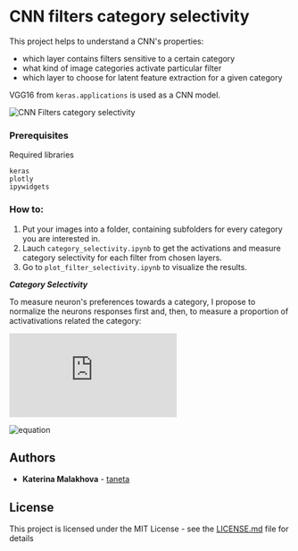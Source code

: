 # CNN filters category selectivity

This project helps to understand a CNN's properties: 

- which layer contains filters sensitive to a certain category
- what kind of image categories activate particular filter
- which layer to choose for latent feature extraction for a given category

VGG16 from `keras.applications` is used as a CNN model.

![CNN Filters category selectivity](https://github.com/taneta/category_selectivity_cnn/blob/master/selectivity.gif)

### Prerequisites

Required libraries

```
keras
plotly
ipywidgets
```
### How to:

1. Put your images into a folder, containing subfolders for every category you are interested in.
2. Lauch `category_selectivity.ipynb` to get the activations and measure category selectivity for each filter from chosen layers.
3. Go to `plot_filter_selectivity.ipynb` to visualize the results.


<b><i>Category Selectivity</i></b>

To measure neuron's preferences towards a category, I propose to normalize the neurons responses first and, then, to measure a proportion of activativations related the category:

![equation](http://latex.codecogs.com/gif.latex?NormalizedActivation%20%3D%20%5Cfrac%7BActivation%20-%20min%28Activation%29%7D%7Bmax%28Activation%29%20-%20min%28Activation%29%20+%20%5Cepsilon%7D)

![equation](http://latex.codecogs.com/gif.latex?CategorySelectivity&space;=&space;\frac{\sum(NormalizedActivation_{category})}&space;{N_{category}})


## Authors

* **Katerina Malakhova** - [taneta](https://github.com/taneta)


## License

This project is licensed under the MIT License - see the [LICENSE.md](LICENSE.md) file for details
